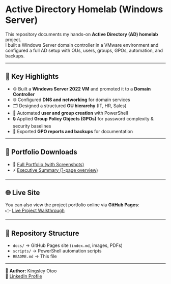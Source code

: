  # Active Directory Homelab (Windows Server)

This repository documents my hands-on **Active Directory (AD) homelab** project.  
I built a Windows Server domain controller in a VMware environment and configured a full AD setup with OUs, users, groups, GPOs, automation, and backups.

---

## 📌 Key Highlights
- ⚙️ Built a **Windows Server 2022 VM** and promoted it to a **Domain Controller**
- 🌐 Configured **DNS and networking** for domain services
- 🗂️ Designed a structured **OU hierarchy** (IT, HR, Sales)
- 👥 Automated **user and group creation** with PowerShell
- 🔒 Applied **Group Policy Objects (GPOs)** for password complexity & security baselines
- 📑 Exported **GPO reports and backups** for documentation

---

## 📄 Portfolio Downloads
- 📘 [Full Portfolio (with Screenshots)](docs/ActiveDirectory-Homelab-Portfolio.pdf)  
- ⚡ [Executive Summary (1-page overview)](docs/ActiveDirectoryHomelab-Summary.pdf)

---

## 🌐 Live Site
You can also view the project portfolio online via **GitHub Pages**:  
👉 [Live Project Walkthrough](https://tygun02.github.io/ActiveDirectory-Lab-Homelab/)

---

## 📂 Repository Structure
- `docs/` → GitHub Pages site (`index.md`, images, PDFs)  
- `scripts/` → PowerShell automation scripts  
- `README.md` → This file  

---

👤 **Author:** Kingsley Otoo  
🔗 [LinkedIn Profile](https://www.linkedin.com/in/kingsley-otoo-6aabb0273)  
